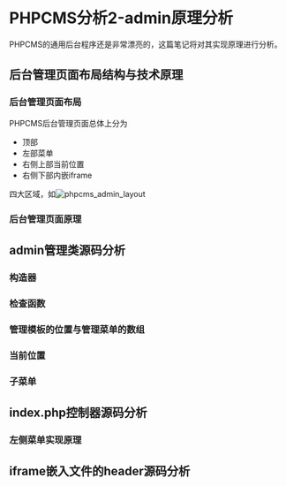 # PHPCMS分析2-admin原理分析

PHPCMS的通用后台程序还是非常漂亮的，这篇笔记将对其实现原理进行分析。

## 后台管理页面布局结构与技术原理

### 后台管理页面布局
PHPCMS后台管理页面总体上分为

* 顶部
* 左部菜单
* 右侧上部当前位置
* 右侧下部内嵌iframe

四大区域，如![phpcms_admin_layout](http://raw.github.com/newbienewbie/notes/tree/master/ProgrammingLanguage/PHP/PHPCMS/img/PHPCMS_admin_layout.png)


### 后台管理页面原理

## admin管理类源码分析
### 构造器
### 检查函数
### 管理模板的位置与管理菜单的数组
### 当前位置
### 子菜单

## index.php控制器源码分析
### 左侧菜单实现原理


## iframe嵌入文件的header源码分析
